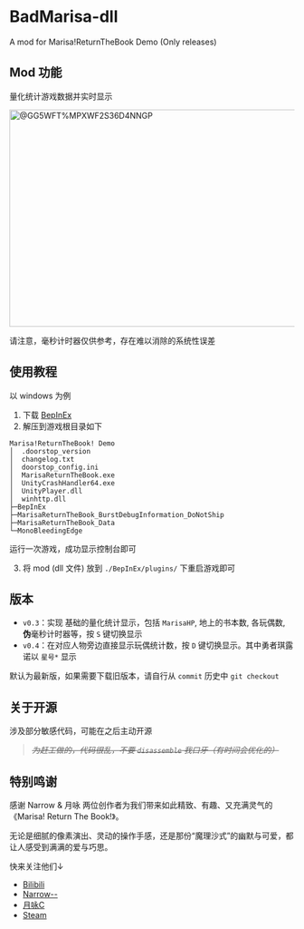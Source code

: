 # BadMarisa-dll
A mod for Marisa!ReturnTheBook Demo (Only releases)

## Mod 功能

量化统计游戏数据并实时显示

<img width="527" height="383" alt="@GG5WFT%MPXWF2S36D4NNGP" src="https://github.com/user-attachments/assets/bff4896f-4e3d-43b3-b595-872ae104c621" />

请注意，毫秒计时器仅供参考，存在难以消除的系统性误差

## 使用教程

以 windows 为例

1. 下载 [BepInEx](https://github.com/BepInEx/BepInEx/releases)
2. 解压到游戏根目录如下

```
Marisa!ReturnTheBook! Demo
│  .doorstop_version
│  changelog.txt
│  doorstop_config.ini
│  MarisaReturnTheBook.exe
│  UnityCrashHandler64.exe
│  UnityPlayer.dll
│  winhttp.dll
├─BepInEx
├─MarisaReturnTheBook_BurstDebugInformation_DoNotShip
├─MarisaReturnTheBook_Data
└─MonoBleedingEdge
```

运行一次游戏，成功显示控制台即可

3. 将 mod (dll 文件) 放到 `./BepInEx/plugins/` 下重启游戏即可

## 版本

- `v0.3`：实现 基础的量化统计显示，包括 `MarisaHP`, 地上的书本数, 各玩偶数, **伪**毫秒计时器等，按 `S` 键切换显示
- `v0.4`：在对应人物旁边直接显示玩偶统计数，按 `D` 键切换显示。其中勇者琪露诺以 `星号*` 显示

默认为最新版，如果需要下载旧版本，请自行从 `commit` 历史中 `git checkout`

## 关于开源

涉及部分敏感代码，可能在之后主动开源

> <s>*为赶工做的，代码很乱，不要 `disassemble` 我口牙（有时间会优化的）*</s>

## 特别鸣谢

感谢 Narrow & 月咏 两位创作者为我们带来如此精致、有趣、又充满灵气的《Marisa! Return The Book!》。

无论是细腻的像素演出、灵动的操作手感，还是那份“魔理沙式”的幽默与可爱，都让人感受到满满的爱与巧思。

快来关注他们↓

- [Bilibili](https://space.bilibili.com/3546379490167245)
- [Narrow--](https://space.bilibili.com/414064)
- [月咏C](https://space.bilibili.com/396383605)
- [Steam](https://store.steampowered.com/app/3737620/)
